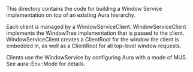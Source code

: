 This directory contains the code for building a Window Service
implementation on top of an existing Aura hierarchy.

Each client is managed by a WindowServiceClient. WindowServiceClient
implements the WindowTree implementation that is passed to the
client. WindowServiceClient creates a ClientRoot for the window the
client is embedded in, as well as a ClientRoot for all top-level
window requests.

Clients use the WindowService by configuring Aura with a mode of
MUS. See aura::Env::Mode for details.
